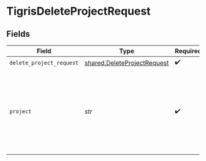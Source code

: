 # TigrisDeleteProjectRequest


## Fields

| Field                                                                                                       | Type                                                                                                        | Required                                                                                                    | Description                                                                                                 |
| ----------------------------------------------------------------------------------------------------------- | ----------------------------------------------------------------------------------------------------------- | ----------------------------------------------------------------------------------------------------------- | ----------------------------------------------------------------------------------------------------------- |
| `delete_project_request`                                                                                    | [shared.DeleteProjectRequest](../../models/shared/deleteprojectrequest.md)                                  | :heavy_check_mark:                                                                                          | N/A                                                                                                         |
| `project`                                                                                                   | *str*                                                                                                       | :heavy_check_mark:                                                                                          | Delete Project with this name. <p></p>**Note**: Deletes all resources under this project. Use with caution. |